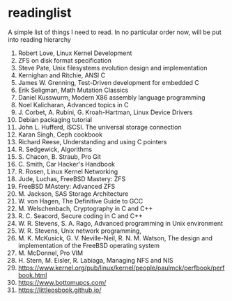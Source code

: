 # readinglist
A simple list of things I need to read.
In no particular order now, will be put into reading hierarchy

1. Robert Love, Linux Kernel Development
2. ZFS on disk format specification
3. Steve Pate, Unix filesystems evolution design and implementation
4. Kernighan and Ritchie, ANSI C
5. James W. Grenning, Test-Driven development for embedded C
6. Erik Seligman, Math Mutation Classics
7. Daniel Kusswurm, Modern X86 assembly language programming
8. Noel Kalicharan, Advanced topics in C
9. J. Corbet, A. Rubini, G. Kroah-Hartman, Linux Device Drivers
10. Debian packaging tutorial
11. John L. Hufferd, iSCSI. The universal storage connection
12. Karan Singh, Ceph cookbook
13. Richard Reese, Understanding and using C pointers
14. R. Sedgewick, Algorithms
15. S. Chacon, B. Straub, Pro Git
16. C. Smith, Car Hacker's Handbook
17. R. Rosen, Linux Kernel Networking
18. Jude, Luchas, FreeBSD Mastery: ZFS
19. FreeBSD MAstery: Advanced ZFS
20. M. Jackson, SAS Storage Architecture
21. W. von Hagen, The Definitive Guide to GCC
22. M. Welschenbach, Cryptography in C and C++
23. R. C. Seacord, Secure coding in C and C++
24. W. R. Stevens, S. A. Rago, Advanced programming in Unix environment
25. W. R. Stevens, Unix network programming, 
26. M. K. McKusick, G. V. Neville-Neil, R. N. M. Watson, The design and implementation of the FreeBSD operating system
27. M. McDonnel, Pro VIM
28. H. Stern, M. Eisler, R. Labiaga, Managing NFS and NIS
29. https://www.kernel.org/pub/linux/kernel/people/paulmck/perfbook/perfbook.html
30. https://www.bottomupcs.com/
31. https://littleosbook.github.io/
